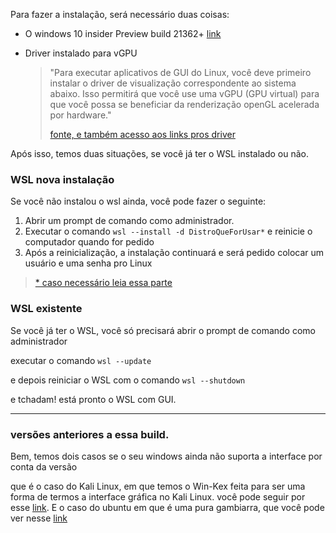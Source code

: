 

Para fazer a instalação, será necessário duas coisas:

- O windows 10 insider Preview build 21362+  [link](https://insider.windows.com/)

- Driver instalado para vGPU

  > "Para executar aplicativos de GUI do Linux, você deve primeiro instalar o driver de visualização correspondente ao sistema abaixo. Isso permitirá que você use uma vGPU (GPU virtual) para que você possa se beneficiar da renderização openGL acelerada por hardware."
  >
  > [fonte, e também acesso aos links pros driver](https://docs.microsoft.com/pt-br/windows/wsl/tutorials/gui-apps#prerequisites)

Após isso, temos duas situações, se você já ter o WSL instalado ou não.

### WSL nova instalação

Se você não instalou o wsl ainda, você pode fazer o seguinte:

1. Abrir um prompt de comando como administrador.
2. Executar o comando ```wsl --install -d DistroQueForUsar*``` e reinicie o computador quando for pedido
3. Após a reinicialização, a instalação continuará e será pedido colocar um usuário e uma senha pro Linux

> [* caso necessário leia essa parte](https://github.com/SaLandini/wsl4noobs/blob/master/contents/Intro/wsl_first.md#instala%C3%A7%C3%A3o-simplificada-windowns-insider)

### WSL existente

Se você já ter o WSL, você só precisará abrir o prompt de comando como administrador

executar o comando `wsl --update`

e depois reiniciar o WSL com o comando `wsl --shutdown`

e tchadam! está pronto o WSL com GUI.

___

### versões anteriores a essa build.

Bem, temos dois casos se o seu windows ainda não suporta a interface por conta da versão

que é o caso do Kali Linux, em que temos o Win-Kex feita para ser uma forma de termos a interface gráfica no Kali Linux. você pode seguir por esse [link](./kali_wsl.md). E o caso do ubuntu em que é uma pura gambiarra, que você pode ver nesse [link](./ubuntu_wsl.md)


